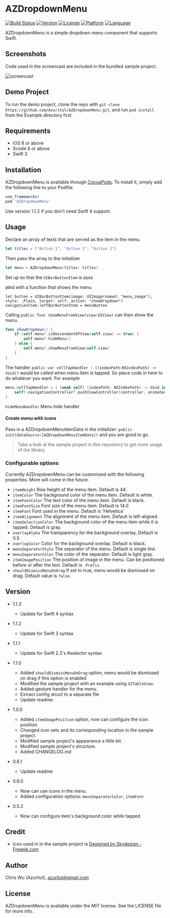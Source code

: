 # AZDropdownMenu

[![Build Status](https://www.bitrise.io/app/1dcd88cfb9a0f14e.svg?token=-Rs7yi0wHvWCFAZzx977JA)](https://www.bitrise.io/app/1dcd88cfb9a0f14e)
[![Version](https://img.shields.io/cocoapods/v/AZDropdownMenu.svg?style=flat)](http://cocoapods.org/pods/AZDropdownMenu)
[![License](https://img.shields.io/cocoapods/l/AZDropdownMenu.svg?style=flat)](http://cocoapods.org/pods/AZDropdownMenu)
[![Platform](https://img.shields.io/cocoapods/p/AZDropdownMenu.svg?style=flat)](http://cocoapods.org/pods/AZDropdownMenu)
[![Language](https://img.shields.io/badge/swift-4-orange.svg)](http://swift.org)

AZDropdownMenu is a simple dropdown menu component that supports Swift.

## Screenshots
Code used in the screencast are included in the bundled sample project.

![screencast](https://cloud.githubusercontent.com/assets/879197/13528338/455c738a-e250-11e5-8671-312aa58a63e1.gif)

## Demo Project

To run the demo project, clone the repo with `git clone https://github.com/Azuritul/AZDropdownMenu.git`, and run `pod install` from the Example directory first.

## Requirements
- iOS 8 or above
- Xcode 8 or above
- Swift 3

## Installation

AZDropdownMenu is available through [CocoaPods](http://cocoapods.org). To install
it, simply add the following line to your Podfile:

```ruby
use_frameworks!
pod 'AZDropdownMenu'
```

Use version 1.1.2 if you don't need Swift 4 support.

## Usage

Declare an array of texts that are served as the item in the menu.
```swift
let titles = ["Action 1", "Action 2", "Action 3"]
```
Then pass the array to the initializer
```swift
let menu = AZDropdownMenu(titles: titles)
```

Set up so that the `UIBarButtonItem` is asso



ated with a function that shows the menu
```
let button = UIBarButtonItem(image: UIImage(named: "menu_image"), style: .Plain, target: self, action: "showDropdown")
navigationItem.leftBarButtonItem = menuButton
```

Calling `public func showMenuFromView(view:UIView)` can then show the menu.
```swift
func showDropdown() {
    if (self.menu?.isDescendantOfView(self.view) == true) {
        self.menu?.hideMenu()
    } else {
        self.menu?.showMenuFromView(self.view)
    }
}
```

The handler `public var cellTapHandler : ((indexPath:NSIndexPath) -> Void)?` would be called
when menu item is tapped. So place code in here to do whatever you want. For example

```swift
menu.cellTapHandler = { [weak self] (indexPath: NSIndexPath) -> Void in
    self?.navigationController?.pushViewController(controller, animated:true)
}
```

`hideMenuHandler` Menu hide handler

#### Create menu with icons
Pass in a AZDropdownMenuItemData in the initializer: `public init(dataSource:[AZDropdownMenuItemData])` and you are good to go.

> Take a look at the sample project in this repository to get more usage of the library.

### Configurable options
Currently AZDropdownMenu can be customized with the following properties. More will come in the future.

- `itemHeight` Row height of the menu item. Default is 44.
- `itemColor` The background color of the menu item. Default is white.
- `itemFontColor` The text color of the menu item. Default is black.
- `itemFontSize` Font size of the menu item. Default is 14.0
- `itemFont` Font used in the menu. Default is 'Helvetica'
- `itemAlignment` The alignment of the menu item. Default is left-aligned.
- `itemSelectionColor` The background color of the menu item while it is tapped. Default is gray.
- `overlayAlpha` The transparency for the background overlay. Default is 0.5
- `overlayColor` Color for the background overlay. Default is black.
- `menuSeparatorStyle` The separator of the menu. Default is single line.
- `menuSeparatorColor` The color of the separator. Default is light gray.
- `itemImagePosition` The position of image in the menu. Can be positioned before or after the text. Default is `.Prefix`.
- `shouldDismissMenuOnDrag` If set to true, menu would be dismissed on drag. Default value is `false`.

## Version
- 1.1.3
   - Update for Swift 4 syntax
   
- 1.1.2
   - Update for Swift 3 syntax

- 1.1.1
   - Update for Swift 2.2's #selector syntax

- 1.1.0
   - Added `shouldDismissMenuOnDrag` option, menu would be dismissed on drag if this option is enabled
   - Modified the sample project with an example using `UITableView`.
   - Added gesture handler for the menu.
   - Extract config struct to a separate file
   - Update readme.
- 1.0.0
   - Added `itemImagePosition` option, now can configure the icon position.
   - Changed icon sets and its corresponding location in the sample project.
   - Modified sample project's appearance a little bit.
   - Modified sample project's structure.
   - Added CHANGELOG.md
- 0.6.1
   - Update readme
- 0.6.0
   - Now can use icons in the menu.
   - Added configuration options: `menuSeparatorColor`, `itemFont`
- 0.5.3
   - Now can configure item's background color while tapped

## Credit
- Icon used in in the sample project is [Designed by Skydesign - Freepik.com](http://www.freepik.com/free-photos-vectors/people)

## Author
Chris Wu (Azuritul), azuritul@gmail.com

## License
AZDropdownMenu is available under the MIT license. See the LICENSE file for more info.
